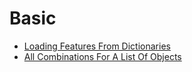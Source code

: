 # Basic
* [Loading Features From Dictionaries](code/Loading-Features-From-Dictionaries.py)
* [All Combinations For A List Of Objects](code/All-Combinations-For-A-List-Of-Objects.py)
